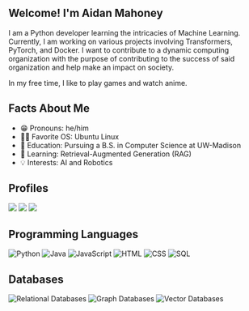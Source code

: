 ## Welcome! I'm Aidan Mahoney ##
I am a Python developer learning the intricacies of Machine Learning. Currently, I am working on various projects involving Transformers, PyTorch, and Docker. I want to contribute to a dynamic computing organization with the purpose of contributing to the success of said organization and help make an impact on society.

In my free time, I like to play games and watch anime.

## Facts About Me ##
- 😁 Pronouns: he/him  
- 👨‍💻 Favorite OS: Ubuntu Linux
- 📖 Education: Pursuing a B.S. in Computer Science at UW-Madison
- 🌱 Learning: Retrieval-Augmented Generation (RAG)
- 💡 Interests: AI and Robotics

## Profiles ##
<a href="https://www.linkedin.com/in/aidan-michael-mahoney/" alt="LinkedIn">
        <img src="https://img.shields.io/badge/Linkedin-blue?style=for-the-badge&logo=linkedin&logoColor=white" /></a>
<a href="https://www.aidanmahoney.tech/" alt="Portfolio">
        <img src="https://img.shields.io/badge/Portfolio-orange?style=for-the-badge&logo=website&logoColor=white" /></a>
<a href="mailto:aidanmahoneyemail@gmail.com" alt="Email">
        <img src="https://img.shields.io/badge/Gmail-red?style=for-the-badge&logo=gmail&logoColor=white" /></a>

## Programming Languages ##
![Python](https://img.shields.io/badge/Python-grey?style=for-the-badge&logo=python&logoColor=white)
![Java](https://img.shields.io/badge/Java-grey?style=for-the-badge&logo=openjdk&logoColor=white)
![JavaScript](https://img.shields.io/badge/JavaScript-grey?style=for-the-badge&logo=javascript&logoColor=white)
![HTML](https://img.shields.io/badge/HTML-grey?style=for-the-badge&logo=html5&logoColor=white)
![CSS](https://img.shields.io/badge/CSS-grey?style=for-the-badge&logo=css3&logoColor=white)
![SQL](https://img.shields.io/badge/SQL-grey?style=for-the-badge&logo=mysql&logoColor=white)

## Databases ##
![Relational Databases](https://img.shields.io/badge/Relational%20Databases-grey?style=for-the-badge&logo=mysql&logoColor=white)
![Graph Databases](https://img.shields.io/badge/Graph%20Databases-grey?style=for-the-badge&logo=neo4j&logoColor=white)
![Vector Databases](https://img.shields.io/badge/Vector%20Databases-grey?style=for-the-badge&logo=databricks&logoColor=white)
